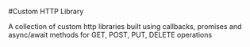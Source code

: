 #Custom HTTP Library

A collection of custom http libraries built using callbacks, promises and async/await methods for GET, POST, PUT, DELETE operations
